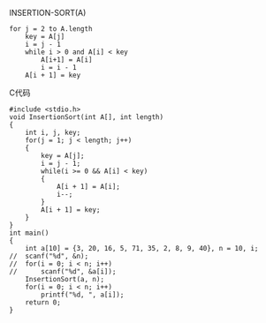 INSERTION-SORT(A)

	for j = 2 to A.length
		key = A[j]
		i = j - 1
		while i > 0 and A[i] < key
			A[i+1] = A[i]
			i = i - 1
		A[i + 1] = key

C代码

    #include <stdio.h>
    void InsertionSort(int A[], int length)
    {
    	int i, j, key;
    	for(j = 1; j < length; j++)
    	{
    		key = A[j];
    		i = j - 1;
    		while(i >= 0 && A[i] < key)
    		{
    			A[i + 1] = A[i];
    			i--;
    		}
    		A[i + 1] = key;
    	}
    }
    int main()
    {
    	int a[10] = {3, 20, 16, 5, 71, 35, 2, 8, 9, 40}, n = 10, i;
	//	scanf("%d", &n);
    //	for(i = 0; i < n; i++)
    //		scanf("%d", &a[i]);
    	InsertionSort(a, n);
    	for(i = 0; i < n; i++)
    		printf("%d, ", a[i]);
    	return 0;
    }